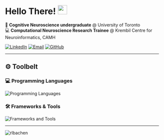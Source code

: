 <!-- README.md — Arel Baha Encin -->

<h1 align="left">Hello There! <img src="https://media.giphy.com/media/hvRJCLFzcasrR4ia7z/giphy.gif" width="30"></h1>

<p align="left">
  🧠  <strong>Cognitive Neuroscience undergraduate</strong> @ University of Toronto<br/>
  💻  <strong>Computational Neuroscience Research Trainee</strong> @ Krembil Centre for Neuroinformatics, CAMH<br/>
</p>

<div align="left">
  <a href="https://www.linkedin.com/in/arelbahaencin/"><img alt="LinkedIn" src="https://skillicons.dev/icons?i=linkedin"></a>
  <a href="mailto:arelencin11@gmail.com"><img alt="Email" src="https://skillicons.dev/icons?i=gmail"></a>
  <a href="https://github.com/arelbahaencin"><img alt="GitHub" src="https://skillicons.dev/icons?i=github"></a>
</div>

---

## ⚙️ Toolbelt

### 💻 Programming Languages
<p align="left">
  <img src="https://skillicons.dev/icons?i=python,c,javascript,typescript,r,matlab,octave,bash&perline=8" alt="Programming Languages" />
</p>

### 🛠️ Frameworks & Tools
<p align="left">
  <img src="https://skillicons.dev/icons?i=react,figma,pytorch,tensorflow,sklearn,docker,git,aws,cloudflare,latex,linux,office&perline=8" alt="Frameworks and Tools" />
</p>

---

<p><img align="center" src="https://github-readme-stats.vercel.app/api/top-langs?username=rlbachen&show_icons=true&locale=en&layout=compact" alt="rlbachen" /></p>
